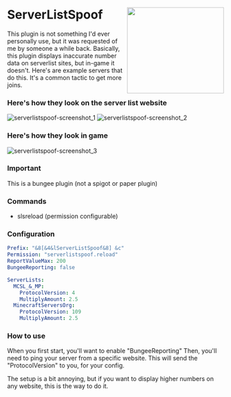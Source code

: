 # ServerListSpoof <img align="right" src="https://user-images.githubusercontent.com/70197204/156938000-aa53a96f-ebc9-4beb-8e74-520d444a09fe.png" height="200" width="225">
This plugin is not something I'd ever personally use, but it was requested of me by someone a while back.
Basically, this plugin displays inaccurate number data on serverlist sites, but in-game it doesn't.
Here's are example servers that do this. It's a common tactic to get more joins.

### Here's how they look on the server list website 
![serverlistspoof-screenshot_1](https://user-images.githubusercontent.com/70197204/156938371-54133e97-6398-4da5-910b-19b083a18d5e.png)
![serverlistspoof-screenshot_2](https://user-images.githubusercontent.com/70197204/156938373-628b2594-460c-4a16-9a65-c3c52d1a8b37.png)

### Here's how they look in game
![serverlistspoof-screenshot_3](https://user-images.githubusercontent.com/70197204/156938385-691af40b-84e6-47b0-9541-dcf795737467.png)

### Important
This is a bungee plugin (not a spigot or paper plugin)

### Commands
- slsreload (permission configurable)

### Configuration
```yaml
Prefix: "&8[&4&lServerListSpoof&8] &c"
Permission: "serverlistspoof.reload"
ReportValueMax: 200
BungeeReporting: false

ServerLists:
  MCSL_&_MP:
    ProtocolVersion: 4
    MultiplyAmount: 2.5
  MinecraftServersOrg:
    ProtocolVersion: 109
    MultiplyAmount: 2.5
```

### How to use
When you first start, you'll want to enable "BungeeReporting"
Then, you'll need to ping your server from a specific website.
This will send the "ProtocolVersion" to you, for your config.

The setup is a bit annoying, but if you want to display higher
numbers on any website, this is the way to do it. 
